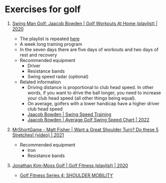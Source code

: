 # Exercises for golf

1. [Swing Man Golf: Jaacob Bowden | Golf Workouts At Home (playlist) | 2020](https://www.youtube.com/playlist?list=PL5okNcc-QZI9BETnBgLyidSDFH2AGSIg_)
   - The playlist is repeated [here](https://www.youtube.com/playlist?list=PLHWtWvlC63NlppsOS3NK1eBYf08nrjwln)
   - A week long training program 
   - In the seven days there are five days of workouts and two days of rest and recovery
   - Recommended equipment
     * Driver
     * Resistance bands
     * Swing speed radar (optional)
   - Related information
     * Driving distance is proportional to club head speed. In other words, if you want to drive
       the ball longer, you need to increase your club head speed (all other things being equal).
     * On average, golfers with a lower handicap have a higher driver club head speed
     * [Jaacob Bowden | Swing Speed Training](https://www.jaacobbowden.com/swing-speed-training.html)
     * [Jaacob Bowden | Average Golf Swing Speed Chart | 2022](https://swingmangolf.com/average-golf-swing-speed-chart-2/)

1. [MrShortGame - Matt Fisher | Want a Great Shoulder Turn? Do these 5 Stretches! (video) | 2021](https://www.youtube.com/watch?v=mtV_4-IbBLs)
   - Recommended equipment
     * Iron
     * Resistance bands

1. [Jonathan Kim-Moss Golf | Golf Fitness (playlist) | 2020](https://www.youtube.com/playlist?list=PL9LXECPA3NlU1c7okzJdu-vFRaLkYSW7k)
   - [Golf Fitness Series 4: SHOULDER MOBILITY](https://www.youtube.com/watch?v=7U7byGXqfdU)

